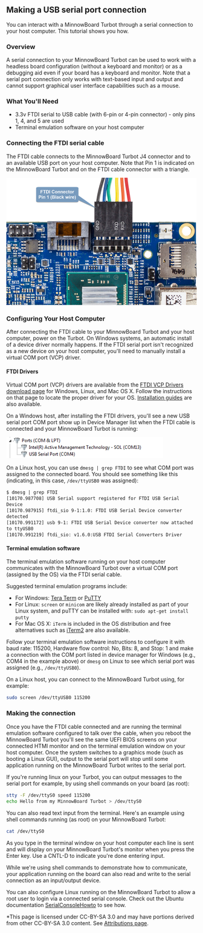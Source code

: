 ## Making a USB serial port connection

You can interact with a MinnowBoard Turbot through a serial connection to your
host computer.  This tutorial shows you how.

### Overview
A serial 
connection to your MinnowBoard Turbot can be used to work with a headless board 
configuration (without a keyboard and monitor) or as a debugging aid even if 
your board has a keyboard and monitor. Note that a serial port connection only 
works with text-based input and output and cannot support graphical user 
interface capabilities such as a mouse. 

### What You'll Need

* 3.3v FTDI serial to USB cable (with 6-pin or 4-pin connector) - only pins
  1, 4, and 5 are used
* Terminal emulation software on your host computer

### Connecting the FTDI serial cable

The FTDI cable connects to the MinnowBoard Turbot J4 connector and to an available
USB port on your host computer.  Note that Pin 1 is indicated on the MinnowBoard
Turbot and on the FTDI cable connector with a triangle. 

![FTDI serial connection to MinnowBoard Turbot](elements/tuto-reader/tutorials/ftdi-serial-connection/docs/MinnowBoard-Turbot-FTDI.png)

### Configuring Your Host Computer

After connecting the FTDI cable to your MinnowBoard Turbot and your host computer, 
power on the Turbot.  On Windows systems, an automatic install of a device
driver normally happens. If the FTDI serial port isn't recognized as a new
device on your host computer, you'll need to manually install a virtual COM 
port (VCP) driver.

#### FTDI Drivers

Virtual COM port (VCP) drivers are available from the 
[FTDI VCP Drivers download page](http://www.ftdichip.com/Drivers/VCP.htm) for
Windows, Linux, and Mac OS X.  Follow the instructions on that page to locate
the proper driver for your OS.  [Installation guides](http://www.ftdichip.com/Support/Documents/InstallGuides.htm)
are also available.


On a Windows host, after installing the FTDI drivers, you'll see a new USB 
serial port COM port show up in Device Manager list when the FTDI cable is 
connected and your MinnowBoard Turbot is running:

![FTDI COM port](elements/tuto-reader/tutorials/ftdi-serial-connection/docs/device-manager-COMport.png)

On a Linux host, you can use `dmesg | grep FTDI` to see what COM port was 
assigned to the connected board.  You should see something like this 
(indicating, in this case, `/dev/ttyUSB0` was assigned):

``` console
$ dmesg | grep FTDI
[10170.987708] USB Serial support registered for FTDI USB Serial Device
[10170.987915] ftdi_sio 9-1:1.0: FTDI USB Serial Device converter detected
[10170.991172] usb 9-1: FTDI USB Serial Device converter now attached to ttyUSB0
[10170.991219] ftdi_sio: v1.6.0:USB FTDI Serial Converters Driver
```

#### Terminal emulation software

The terminal emulation software running on your host computer communicates with
the MinnowBoard Turbot over a virtual COM port (assigned by the OS) via the FTDI
serial cable.

Suggested terminal emulation programs include:  
* For Windows: [Tera Term](https://osdn.net/projects/ttssh2/releases/) or 
  [PuTTY](http://www.putty.org/) 
* For Linux: `screen` or `minicom` are likely already installed as part of your
  Linux system, and puTTY can be installed with: `sudo apt-get install putty` 
* For Mac OS X: `iTerm` is included in the OS distribution and free alternatives
  such as [iTerm2](http://www.iterm2.com) are also available.

Follow your terminal emulation software instructions to configure it
with baud rate: 115200, Hardware flow control: No, Bits: 8, and Stop: 1 and 
make a connection with the COM port listed in device manager for Windows (e.g., 
COM4 in the example above) or `dmesg` on Linux to see which serial
port was assigned (e.g., `/dev/ttyUSB0`).

On a Linux host, you can connect to the MinnowBoard Turbot using, for example:

``` bash
sudo screen /dev/ttyUSB0 115200
```

### Making the connection

Once you have the FTDI cable connected and are running the terminal emulation
software configured to talk over the cable, when you reboot the MinnowBoard
Turbot you'll see the same UEFI BIOS screens on your connected HTMI monitor and on
the terminal emulation window on your host computer.  Once the system switches
to a graphics mode (such as booting a Linux GUI), output to the serial port will
stop until some application running on the MinnowBoard Turbot writes to the serial port.

If you're running linux on your Turbot, you can output messages to the 
serial port for example, by using shell commands on your board (as root):

``` bash
stty -F /dev/ttyS0 speed 115200
echo Hello from my MinnowBoard Turbot > /dev/ttyS0
```

You can also read text input from the terminal.  Here's an example using shell
commands running (as root) on your MinnowBoard Turbot:

``` bash
cat /dev/ttyS0
```

As you type in the terminal window on your host computer each line is sent and 
will display on your MinnowBoard Turbot's monitor when you press the Enter key.  Use a 
CNTL-D to indicate you're done entering input.

While we're using shell commands to demonstrate how to communicate, your 
application running on the board can also read and write to the serial 
connection as an input/output device.

You can also configure Linux running on the MinnowBoard Turbot to allow a root user to 
login via a connected serial console. Check out the Ubuntu 
documentation [SerialConsoleHowto](https://help.ubuntu.com/community/SerialConsoleHowto)
to see how.

*This page is licensed under CC-BY-SA 3.0 and may have portions derived from other CC-BY-SA 3.0 content. See [Attributions page](attributions).